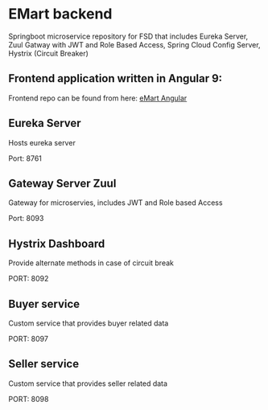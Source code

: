 # EMart backend

Springboot microservice repository for FSD that includes Eureka Server, Zuul Gatway with JWT and Role Based Access, Spring Cloud Config Server, Hystrix (Circuit Breaker) 

## Frontend application written in Angular 9:  

Frontend repo can be found from here: [eMart Angular](https://github.com/Fribyter/eMart-angular)

## Eureka Server

Hosts eureka server

Port: 8761  

## Gateway Server Zuul  

Gateway for microservies, includes JWT and Role based Access 

Port: 8093  

## Hystrix Dashboard

Provide alternate methods in case of circuit break

PORT: 8092


## Buyer service

Custom service that provides buyer related data

PORT: 8097


## Seller service

Custom service that provides seller related data

PORT: 8098
